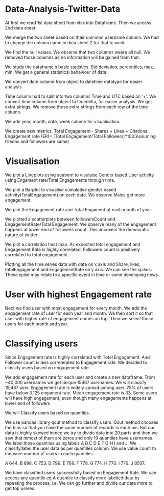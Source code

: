 # Data-Analysis-Twitter-Data

At first we read 1st data sheet from xlsx into Dataframe. Then we access 2nd data sheet. 

We merge the two sheet based on their common username column. We had to change the column name in data sheet 2 for that to work.

We find the null values. We observe that two columns weere all null. We removed those columns as no information will be gained from that.

We study the dataframe's basic statistics. Std deviation, percentiles, max, min. We get a general statistical behaviour of data.

We convert date column from object to datetime datatype for easier analysis.

Time column had to split into two columns Time and UTC based on '+'. We convert time column from object to timedelta, for easier analysis. We get extra strings. We remove those extra strings from each row of the time column.

We add year, month, date, week column for visualisation.

We create new metrics. Total Engagement= Shares + Likes + Citations.
Engagement rate (ER)=  (Total Engagement/Total Followers)*100(Assuming friedns and followers are same)

# Visualisation

We plot a Lineplots using seaborn to visulaise Gender based User activity using Engament rate/Total Engagements through time.

We plot a Barplot to visualise cumulative gender based activity(TotalEngagement) on each date. We observe Males get more engagement.

We plot the Engagement rate and Total Engament of each month of year.

We plotted a scatterplots between followersCount and EngagementRate/Total Engagement. We observe many of the engagement happens at lower end of followers count. This uncovers the democratic nature of twitter.

We plot a correlation heat map. As expected total engagement and Engagement Rate is highly correlated. Followers count is positively correlated to total engagement.

Plotting all the time series data with date on x axis and Share, likes, totalEngagement and EngagementRate on y axis. We can see the spikes. These spike may relate to a specific event in time or some developing news.

# User with highest Engagement rate

Next we find user with most engagement for every month. We add the engagement rate of user for each year and month. We then sort it so that user with higher rate of engagement comes on top. Then we select those users for each month and year.

# Classifying users

Since Engagement rate is highly correlated with Total Engagement. And Follower count is less correlerated to Engagement rate. We decided to classify users based on engagement rate.

We add engagement rate for each user and create a new dataframe. From ~40,000 usernames we get unique 15467 usernames. We will classify 15,467 user. Engagement rate is widely spread among user. 75% of users have below 3.125 engament rate. Mean engagement rate is 33.
Some users will have high engagement, even though many engagements happens at lower end of followers

We will Classify users based on quantiles.

We use pandas library qcut method to classify users. Qcut method chooses the bins so that you have the same number of records in each bin. But our data is highly skewed hence we try to divide data into 20 parts and then we saw that mmost of them are zeros and only 10 quantiles have usernames.
We label those quantiles using labels A B C D E F G H I and J. We classify/label the user data as per quantiles column. We use value count to measure number of users in each quantiles.


A     644.
B     898.
C     753.
D     799.
E     768.
F     778.
G     774.
H     770.
I     776.
J    8507.

We have classified users successfully based on Engagement Rate.
We can access any quantile eg.A quantile to classify more labelled data by repeating the process, i.e. We can go further and divide our data more to get top useres.























